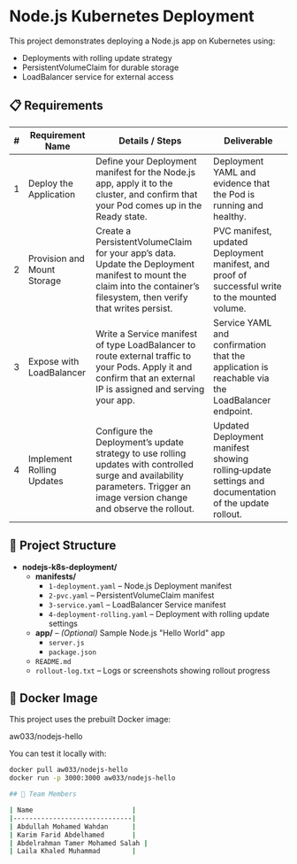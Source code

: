 # Node.js Kubernetes Deployment

This project demonstrates deploying a Node.js app on Kubernetes using:

- Deployments with rolling update strategy
- PersistentVolumeClaim for durable storage
- LoadBalancer service for external access


## 📋 Requirements

| #  | Requirement Name           | Details / Steps                                                                                                                                     | Deliverable                                                                                 |
|----|----------------------------|-----------------------------------------------------------------------------------------------------------------------------------------------------|---------------------------------------------------------------------------------------------|
| 1  | Deploy the Application     | Define your Deployment manifest for the Node.js app, apply it to the cluster, and confirm that your Pod comes up in the Ready state.               | Deployment YAML and evidence that the Pod is running and healthy.                          |
| 2  | Provision and Mount Storage| Create a PersistentVolumeClaim for your app’s data. Update the Deployment manifest to mount the claim into the container’s filesystem, then verify that writes persist. | PVC manifest, updated Deployment manifest, and proof of successful write to the mounted volume. |
| 3  | Expose with LoadBalancer   | Write a Service manifest of type LoadBalancer to route external traffic to your Pods. Apply it and confirm that an external IP is assigned and serving your app. | Service YAML and confirmation that the application is reachable via the LoadBalancer endpoint. |
| 4  | Implement Rolling Updates  | Configure the Deployment’s update strategy to use rolling updates with controlled surge and availability parameters. Trigger an image version change and observe the rollout. | Updated Deployment manifest showing rolling‑update settings and documentation of the update rollout. |

## 📁 Project Structure

- **nodejs-k8s-deployment/**
  - **manifests/**
    - `1-deployment.yaml` – Node.js Deployment manifest  
    - `2-pvc.yaml` – PersistentVolumeClaim manifest  
    - `3-service.yaml` – LoadBalancer Service manifest  
    - `4-deployment-rolling.yaml` – Deployment with rolling update settings  
  - **app/** – *(Optional)* Sample Node.js "Hello World" app  
    - `server.js`  
    - `package.json`  
  - `README.md`  
  - `rollout-log.txt` – Logs or screenshots showing rollout progress

## 🐳 Docker Image

This project uses the prebuilt Docker image:

aw033/nodejs-hello

You can test it locally with:

```bash
docker pull aw033/nodejs-hello
docker run -p 3000:3000 aw033/nodejs-hello

## 👥 Team Members

| Name                         |
|------------------------------|
| Abdullah Mohamed Wahdan      |
| Karim Farid Abdelhamed       |
| Abdelrahman Tamer Mohamed Salah |
| Laila Khaled Muhammad        |
